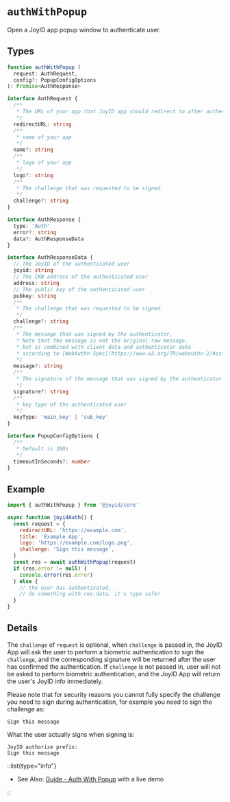 # `authWithPopup`

Open a JoyID app popup window to authenticate user.

## Types

```typescript
function authWithPopup (
  request: AuthRequest,
  config?: PopupConfigOptions
): Promise<AuthResponse>

interface AuthRequest {
  /**
   * The URL of your app that JoyID app should redirect to after authentication
   */
  redirectURL: string
  /**
   * name of your app
   */
  name?: string
  /**
   * logo of your app
   */
  logo?: string
  /**
   * The challenge that was requested to be signed
   */
  challenge?: string
}

interface AuthResponse {
  type: 'Auth'
  error?: string
  data?: AuthResponseData
}

interface AuthResponseData {
  // The JoyID of the authenticated user
  joyid: string
  // The CKB address of the authenticated user
  address: string
  // The public key of the authenticated user
  pubkey: string
  /**
   * The challenge that was requested to be signed
   */
  challenge?: string
  /**
   * The message that was signed by the authenticator,
   * Note that the message is not the original raw message,
   * but is combined with client data and authenticator data
   * according to [WebAuthn Spec](https://www.w3.org/TR/webauthn-2/#sctn-op-get-assertion).
   */
  message?: string
  /**
   * The signature of the message that was signed by the authenticator
   */
  signature?: string
  /**
   * key type of the authenticated user
   */
  keyType: 'main_key' | 'sub_key'
}

interface PopupConfigOptions {
  /**
   * Default is 300s
   */
  timeoutInSeconds?: number
}
```

## Example

```js
import { authWithPopup } from '@joyid/core'

async function joyidAuth() {
  const request = {
    redirectURL: 'https://example.com',
    title: 'Example App',
    logo: 'https://example.com/logo.png',
    challenge: 'Sign this message',
  }
  const res = await authWithPopup(request)
  if (res.error != null) {
    console.error(res.error)
  } else {
    // the user has authenticated,
    // do something with res.data, it's type safe!
  }
}
```

## Details

The `challenge` of `request` is optional, when `challenge` is passed in, the JoyID App will ask the user to perform a biometric authentication to sign the `challenge`, and the corresponding signature will be returned after the user has confirmed the authentication. If `challenge` is not passed in, user will not be asked to perform biometric authentication, and the JoyID App will return the user's JoyID info immediately.

Please note that for security reasons you cannot fully specify the challenge you need to sign during authentication, for example you need to sign the challenge as:

```
Sign this message
```

What the user actually signs when signing is:

```
JoyID authorize prefix:
Sign this message
```

::list{type="info"}

* See Also: [Guide - Auth With Popup](/guide/authentication/auth-with-popup) with a live demo

::

